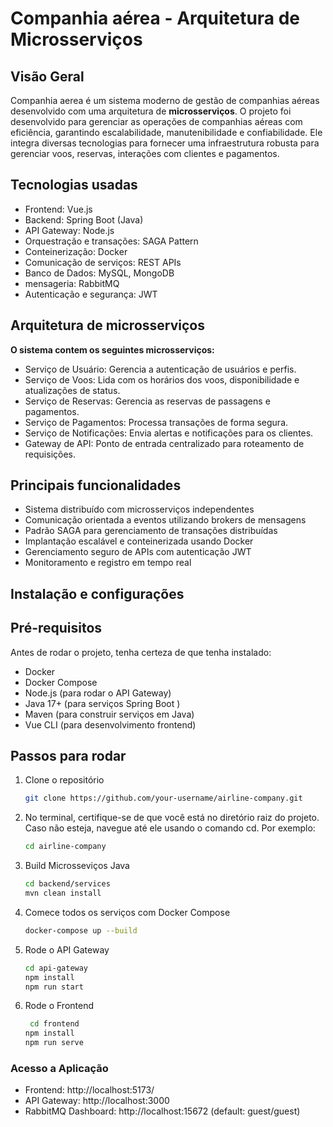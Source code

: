 # Companhia aérea - Arquitetura de Microsserviços

## Visão Geral 

Companhia aerea é um sistema moderno de gestão de companhias aéreas desenvolvido com uma arquitetura de **microsserviços**. O projeto foi desenvolvido para gerenciar as operações de companhias aéreas com eficiência, garantindo escalabilidade, manutenibilidade e confiabilidade. Ele integra diversas tecnologias para fornecer uma infraestrutura robusta para gerenciar voos, reservas, interações com clientes e pagamentos.

## Tecnologias usadas

- Frontend: Vue.js
- Backend: Spring Boot (Java)
- API Gateway: Node.js
- Orquestração e transações: SAGA Pattern
- Conteinerização: Docker
- Comunicação de serviços: REST APIs
- Banco de Dados: MySQL, MongoDB
- mensageria: RabbitMQ
- Autenticação e segurança: JWT

## Arquitetura de microsserviços

  **O sistema contem os seguintes microsserviços:**

- Serviço de Usuário: Gerencia a autenticação de usuários e perfis.
- Serviço de Voos: Lida com os horários dos voos, disponibilidade e atualizações de status.
- Serviço de Reservas: Gerencia as reservas de passagens e pagamentos.
- Serviço de Pagamentos: Processa transações de forma segura.
- Serviço de Notificações: Envia alertas e notificações para os clientes.
- Gateway de API: Ponto de entrada centralizado para roteamento de requisições.

## Principais funcionalidades

- Sistema distribuído com microsserviços independentes
- Comunicação orientada a eventos utilizando brokers de mensagens
- Padrão SAGA para gerenciamento de transações distribuídas
- Implantação escalável e conteinerizada usando Docker
- Gerenciamento seguro de APIs com autenticação JWT
- Monitoramento e registro em tempo real

## Instalação e configurações

## Pré-requisitos 

Antes de rodar o projeto, tenha certeza de que tenha instalado:

- Docker
- Docker Compose
- Node.js (para rodar o API Gateway)
- Java 17+ (para serviços Spring Boot )
- Maven (para construir serviços em Java)
- Vue CLI (para desenvolvimento frontend)

## Passos para rodar

1. Clone o repositório

   ```sh
   git clone https://github.com/your-username/airline-company.git
   ```
2. No terminal, certifique-se de que você está no diretório raiz do projeto. Caso não esteja, navegue até ele usando o comando cd. Por exemplo:
    ```sh
   cd airline-company
   ```
3. Build Microsseviços Java 
     ```sh
   cd backend/services
   mvn clean install
   ```

4. Comece todos os serviços com  Docker Compose

   ```sh
   docker-compose up --build
   ```
5. Rode o API Gateway
   ```sh
   cd api-gateway
   npm install
   npm run start
   ```
   
6. Rode o Frontend
   ```sh
    cd frontend
   npm install
   npm run serve
   ```
  
### Acesso a Aplicação

- Frontend:  http://localhost:5173/
- API Gateway: http://localhost:3000
- RabbitMQ Dashboard: http://localhost:15672 (default: guest/guest)

  


